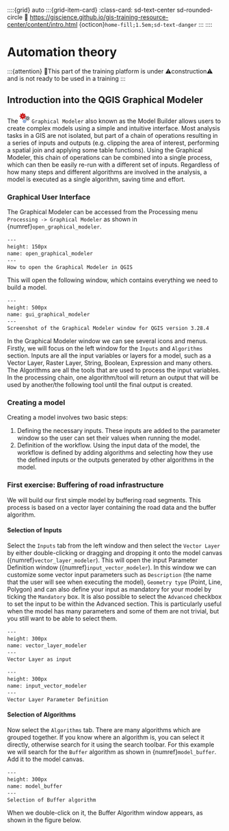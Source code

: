 ::::{grid} auto
:::{grid-item-card}
:class-card: sd-text-center sd-rounded-circle
:link: https://giscience.github.io/gis-training-resource-center/content/intro.html 
{octicon}`home-fill;1.5em;sd-text-danger`
:::
::::

#  Automation theory

:::{attention}
🚧This part of the training platform is under ⚠️construction⚠️ and is not ready to be used in a training
:::


## Introduction into the QGIS Graphical Modeler
The ![](/fig/processingModel.png) `Graphical Modeler` also known as the Model Builder allows users to create complex models using a simple and intuitive interface. Most analysis tasks in a GIS are not isolated, but part of a chain of operations resulting in a series of inputs and outputs (e.g. clipping the area of interest, performing a spatial join and applying some table functions). Using the Graphical Modeler, this chain of operations can be combined into a single process, which can then be easily re-run with a different set of inputs. Regardless of how many steps and different algorithms are involved in the analysis, a model is executed as a single algorithm, saving time and effort.

### Graphical User Interface
The Graphical Modeler can be accessed from the Processing menu `Processing -> Graphical Modeler` as shown in {numref}`open_graphical_modeler`.

```{figure} /fig/en_open_graphical_modeler.png
---
height: 150px
name: open_graphical_modeler
---
How to open the Graphical Modeler in QGIS
```

This will open the following window, which contains everything we need to build a model.

```{figure} /fig/en_gui_graphical_modeler.PNG
---
height: 500px
name: gui_graphical_modeler
---
Screenshot of the Graphical Modeler window for QGIS version 3.28.4
```

In the Graphical Modeler window we can see several icons and menus. Firstly, we will focus on the left window for the `Inputs` and `Algorithms` section. Inputs are all the input variables or layers for a model, such as a Vector Layer, Raster Layer, String, Boolean, Expression and many others. The Algorithms are all the tools that are used to process the input variables. In the processing chain, one algorithm/tool will return an output that will be used by another/the following tool until the final output is created.

### Creating a model
Creating a model involves two basic steps:
 1. Defining the necessary inputs. These inputs are added to the parameter window so the user can set their values when running the model.
 2. Definition of the workflow. Using the input data of the model, the workflow is defined by adding algorithms and selecting how they use the defined inputs or the outputs generated by other algorithms in the model.

### First exercise: Buffering of road infrastructure
We will build our first simple model by buffering road segments. This process is based on a vector layer containing the road data and the buffer algorithm.

#### Selection of Inputs
Select the `Inputs` tab from the left window and then select the `Vector Layer` by either double-clicking or dragging and dropping it onto the model canvas ({numref}`vector_layer_modeler`). This will open the input Parameter Definition window ({numref}`input_vector_modeler`). In this window we can customize some vector input parameters such as `Description` (the name that the user will see when executing the model), `Geometry type` (Point, Line, Polygon) and can also define your input as mandatory for your model by ticking the `Mandatory` box. It is also possible to select the `Advanced` checkbox to set the input to be within the Advanced section. This is particularly useful when the model has many parameters and some of them are not trivial, but you still want to be able to select  them.

```{figure} /fig/en_vector_layer_modeler.PNG
---
height: 300px
name: vector_layer_modeler
---
Vector Layer as input
```

```{figure} /fig/en_input_vector_modeler.PNG
---
height: 300px
name: input_vector_modeler
---
Vector Layer Parameter Definition
```

#### Selection of Algorithms
Now select the `Algorithms` tab. There are many algorithms which are grouped together. If you know where an algorithm is, you can select it directly, otherwise search for it using the search toolbar. For this example we will search for the `Buffer` algorithm as shown in {numref}`model_buffer`. Add it to the model canvas. 

```{figure} /fig/en_model_buffer.PNG
---
height: 300px
name: model_buffer
---
Selection of Buffer algorithm
```

When we double-click on it, the Buffer Algorithm window appears, as shown in the figure below. 

<!---### Areas of application-->
